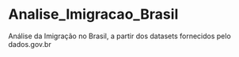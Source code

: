 # Analise_Imigracao_Brasil
Análise da Imigração no Brasil, a partir dos datasets fornecidos pelo dados.gov.br
